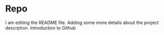 # Repo
I am editing the README file. 
Adding some more details about the project descrption.
Introduction to Github
